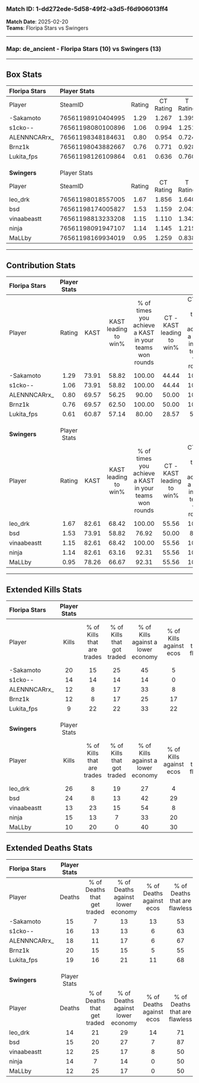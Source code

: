 ### Match ID: 1-dd272ede-5d58-49f2-a3d5-f6d906013ff4  
**Match Date**: 2025-02-20  
**Teams**: Floripa Stars vs Swingers  

---  

### **Map**: de_ancient - Floripa Stars (10) vs Swingers (13)  
---  

## Box Stats  

| **Floripa Stars** | Player Stats      |        |           |          |       |       |       |         |        |      |     |
| :- | :- | :-: | :-: | :-: | :-: | :-: | :-: | :-: | :-: | :-: | :-: |
| Player            | SteamID           | Rating | CT Rating | T Rating | KAST  |  ADR  | Kills | Assists | Deaths | K/D  | HS% |
| -Sakamoto         | 76561198910404995 |  1.29  |   1.267   |  1.395   | 73.91 | 88.0  |  20   |    1    |   15   | 1.33 | 55  |
| s1cko--           | 76561198080100896 |  1.06  |   0.994   |  1.251   | 73.91 | 80.2  |  14   |   10    |   16   | 0.88 | 64  |
| ALENNNCARrx_      | 76561198348184631 |  0.80  |   0.954   |  0.724   | 69.57 | 54.0  |  12   |    5    |   18   | 0.67 |  0  |
| Brnz1k            | 76561198043882667 |  0.76  |   0.771   |  0.928   | 69.57 | 59.0  |  12   |    4    |   20   | 0.60 | 33  |
| Lukita_fps        | 76561198126109864 |  0.61  |   0.636   |  0.760   | 60.87 | 58.3  |   9   |    5    |   19   | 0.47 | 33  |
|                   |                   |        |           |          |       |       |       |         |        |      |     |
|                   |                   |        |           |          |       |       |       |         |        |      |     |
|                   |                   |        |           |          |       |       |       |         |        |      |     |
| **Swingers**      | Player Stats      |        |           |          |       |       |       |         |        |      |     |
| Player            | SteamID           | Rating | CT Rating | T Rating | KAST  |  ADR  | Kills | Assists | Deaths | K/D  | HS% |
| leo_drk           | 76561198018557005 |  1.67  |   1.856   |  1.640   | 82.61 | 103.4 |  26   |    6    |   14   | 1.86 | 53  |
| bsd               | 76561198174005827 |  1.53  |   1.159   |  2.041   | 73.91 | 113.2 |  24   |    4    |   15   | 1.60 | 50  |
| vinaabeastt       | 76561198813233208 |  1.15  |   1.110   |  1.342   | 82.61 | 72.5  |  13   |    9    |   12   | 1.08 | 61  |
| ninja             | 76561198091947107 |  1.14  |   1.145   |  1.215   | 82.61 | 65.7  |  15   |    6    |   14   | 1.07 | 53  |
| MaLLby            | 76561198169934019 |  0.95  |   1.259   |  0.838   | 78.26 | 62.6  |  10   |    5    |   12   | 0.83 | 50  |
---  

## Contribution Stats  

| **Floripa Stars** | Player Stats |       |                      |                                                        |                           |                                                             |                          |                                                            |
| :- | :-: | :-: | :-: | :-: | :-: | :-: | :-: | :-: |
| Player            |    Rating    | KAST  | KAST leading to win% | % of times you achieve a KAST in your teams won rounds | CT - KAST leading to win% | CT - % of times you achieve a KAST in your teams won rounds | T - KAST leading to win% | T - % of times you achieve a KAST in your teams won rounds |
| -Sakamoto         |     1.29     | 73.91 |        58.82         |                         100.00                         |           44.44           |                           100.00                            |          75.00           |                           100.00                           |
| s1cko--           |     1.06     | 73.91 |        58.82         |                         100.00                         |           44.44           |                           100.00                            |          75.00           |                           100.00                           |
| ALENNNCARrx_      |     0.80     | 69.57 |        56.25         |                         90.00                          |           50.00           |                           100.00                            |          62.50           |                           83.33                            |
| Brnz1k            |     0.76     | 69.57 |        62.50         |                         100.00                         |           50.00           |                           100.00                            |          75.00           |                           100.00                           |
| Lukita_fps        |     0.61     | 60.87 |        57.14         |                         80.00                          |           28.57           |                            50.00                            |          85.71           |                           100.00                           |
|                   |              |       |                      |                                                        |                           |                                                             |                          |                                                            |
|                   |              |       |                      |                                                        |                           |                                                             |                          |                                                            |
|                   |              |       |                      |                                                        |                           |                                                             |                          |                                                            |
| **Swingers**      | Player Stats |       |                      |                                                        |                           |                                                             |                          |                                                            |
| Player            |    Rating    | KAST  | KAST leading to win% | % of times you achieve a KAST in your teams won rounds | CT - KAST leading to win% | CT - % of times you achieve a KAST in your teams won rounds | T - KAST leading to win% | T - % of times you achieve a KAST in your teams won rounds |
| leo_drk           |     1.67     | 82.61 |        68.42         |                         100.00                         |           55.56           |                           100.00                            |          80.00           |                           100.00                           |
| bsd               |     1.53     | 73.91 |        58.82         |                         76.92                          |           50.00           |                            80.00                            |          66.67           |                           75.00                            |
| vinaabeastt       |     1.15     | 82.61 |        68.42         |                         100.00                         |           55.56           |                           100.00                            |          80.00           |                           100.00                           |
| ninja             |     1.14     | 82.61 |        63.16         |                         92.31                          |           55.56           |                           100.00                            |          70.00           |                           87.50                            |
| MaLLby            |     0.95     | 78.26 |        66.67         |                         92.31                          |           55.56           |                           100.00                            |          77.78           |                           87.50                            |
---  

## Extended Kills Stats  

| **Floripa Stars** | Player Stats |                            |                            |                                    |                         |                              |                                 |                                       |                    |           |
| :- | :-: | :-: | :-: | :-: | :-: | :-: | :-: | :-: | :-: | :-: |
| Player            |    Kills     | % of Kills that are trades | % of Kills that got traded | % of Kills against a lower economy | % of Kills against ecos | % of Kills that are flawless | % of Kills that are close duels | % of Kills that are assisted by flash | Pistol Round Kills | AWP Kills |
| -Sakamoto         |      20      |             15             |             25             |                 45                 |            5            |              60              |                0                |                   5                   |         2          |     0     |
| s1cko--           |      14      |             14             |             14             |                 14                 |            0            |              43              |               21                |                   0                   |         0          |     0     |
| ALENNNCARrx_      |      12      |             8              |             17             |                 33                 |            8            |              75              |                0                |                   0                   |         1          |     8     |
| Brnz1k            |      12      |             8              |             17             |                 25                 |           17            |              67              |                8                |                   0                   |         0          |     0     |
| Lukita_fps        |      9       |             22             |             22             |                 33                 |           22            |              67              |               22                |                   0                   |         0          |     0     |
|                   |              |                            |                            |                                    |                         |                              |                                 |                                       |                    |           |
|                   |              |                            |                            |                                    |                         |                              |                                 |                                       |                    |           |
|                   |              |                            |                            |                                    |                         |                              |                                 |                                       |                    |           |
| **Swingers**      | Player Stats |                            |                            |                                    |                         |                              |                                 |                                       |                    |           |
| Player            |    Kills     | % of Kills that are trades | % of Kills that got traded | % of Kills against a lower economy | % of Kills against ecos | % of Kills that are flawless | % of Kills that are close duels | % of Kills that are assisted by flash | Pistol Round Kills | AWP Kills |
| leo_drk           |      26      |             8              |             19             |                 27                 |            4            |              65              |                8                |                   4                   |         2          |     0     |
| bsd               |      24      |             8              |             13             |                 42                 |           29            |              83              |                0                |                  13                   |         6          |     8     |
| vinaabeastt       |      13      |             23             |             15             |                 54                 |            8            |              46              |               15                |                   8                   |         0          |     1     |
| ninja             |      15      |             13             |             7              |                 33                 |           20            |              53              |                7                |                   7                   |         1          |     0     |
| MaLLby            |      10      |             20             |             0              |                 40                 |           30            |              30              |               20                |                   0                   |         1          |     0     |
## Extended Deaths Stats  

| **Floripa Stars** | Player Stats |                             |                                   |                          |                               |                            |                           |               |
| :- | :-: | :-: | :-: | :-: | :-: | :-: | :-: | :-: |
| Player            |    Deaths    | % of Deaths that get traded | % of Deaths against lower economy | % of Deaths against ecos | % of Deaths that are flawless | % of Deaths that are close | % of Deaths while blinded | Deaths to AWP |
| -Sakamoto         |      15      |              7              |                13                 |            13            |              53               |             0              |             0             |       1       |
| s1cko--           |      16      |             13              |                13                 |            6             |              63               |             13             |            13             |       1       |
| ALENNNCARrx_      |      18      |             11              |                17                 |            6             |              67               |             6              |            11             |       4       |
| Brnz1k            |      20      |             15              |                15                 |            5             |              55               |             15             |             0             |       1       |
| Lukita_fps        |      19      |             16              |                21                 |            11            |              68               |             5              |            11             |       2       |
|                   |              |                             |                                   |                          |                               |                            |                           |               |
|                   |              |                             |                                   |                          |                               |                            |                           |               |
|                   |              |                             |                                   |                          |                               |                            |                           |               |
| **Swingers**      | Player Stats |                             |                                   |                          |                               |                            |                           |               |
| Player            |    Deaths    | % of Deaths that get traded | % of Deaths against lower economy | % of Deaths against ecos | % of Deaths that are flawless | % of Deaths that are close | % of Deaths while blinded | Deaths to AWP |
| leo_drk           |      14      |             21              |                29                 |            14            |              71               |             7              |             0             |       0       |
| bsd               |      15      |             20              |                27                 |            7             |              87               |             0              |             0             |       1       |
| vinaabeastt       |      12      |             25              |                17                 |            8             |              50               |             17             |             0             |       4       |
| ninja             |      14      |              7              |                14                 |            0             |              50               |             14             |             7             |       2       |
| MaLLby            |      12      |             25              |                17                 |            0             |              50               |             8              |             0             |       1       |
